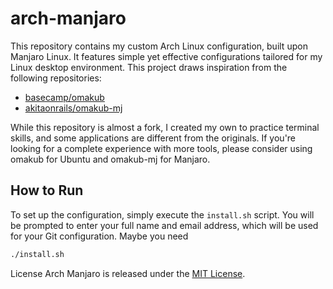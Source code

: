 # arch-manjaro

This repository contains my custom Arch Linux configuration, built upon Manjaro Linux. It features simple yet effective configurations tailored for my Linux desktop environment. This project draws inspiration from the following repositories:

- [basecamp/omakub](https://github.com/basecamp/omakub)
- [akitaonrails/omakub-mj](https://github.com/akitaonrails/omakub-mj)

While this repository is almost a fork, I created my own to practice terminal skills, and some applications are different from the originals. If you're looking for a complete experience with more tools, please consider using omakub for Ubuntu and omakub-mj for Manjaro.


## How to Run

To set up the configuration, simply execute the `install.sh` script. You will be prompted to enter your full name and email address, which will be used for your Git configuration. Maybe you need 

```bash
./install.sh
```

License
Arch Manjaro is released under the [MIT License](https://opensource.org/license/MIT).
